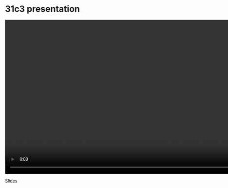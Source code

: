 31c3 presentation
=================

<video src="//net2o.de/32c3/net2o-32c3.mp4" width="900" height="506" controls="controls"></video>

[Slides](/net2o/doc/trunk/doc/net2o-32c3.pdf)